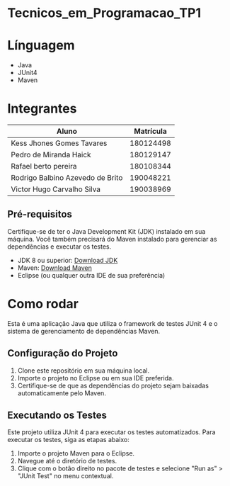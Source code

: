 # Tecnicos_em_Programacao_TP1

# Línguagem
* Java
* JUnit4
* Maven

# Integrantes

|Aluno | Matrícula |
| -- | -- |
| Kess Jhones Gomes Tavares | 180124498 |
| Pedro de Miranda Haick | 180129147 |
| Rafael berto pereira | 180108344 |
| Rodrigo Balbino Azevedo de Brito | 190048221 |
| Victor Hugo Carvalho Silva | 190038969

## Pré-requisitos

Certifique-se de ter o Java Development Kit (JDK) instalado em sua máquina. Você também precisará do Maven instalado para gerenciar as dependências e executar os testes.

- JDK 8 ou superior: [Download JDK](https://www.oracle.com/java/technologies/javase-jdk8-downloads.html)
- Maven: [Download Maven](https://maven.apache.org/download.cgi)
- Eclipse (ou qualquer outra IDE de sua preferência)

# Como rodar

Esta é uma aplicação Java que utiliza o framework de testes JUnit 4 e o sistema de gerenciamento de dependências Maven.

## Configuração do Projeto

1. Clone este repositório em sua máquina local.
2. Importe o projeto no Eclipse ou em sua IDE preferida.
3. Certifique-se de que as dependências do projeto sejam baixadas automaticamente pelo Maven.

## Executando os Testes

Este projeto utiliza JUnit 4 para executar os testes automatizados. Para executar os testes, siga as etapas abaixo:

1. Importe o projeto Maven para o Eclipse.
2. Navegue até o diretório de testes.
3. Clique com o botão direito no pacote de testes e selecione "Run as" > "JUnit Test" no menu contextual.


